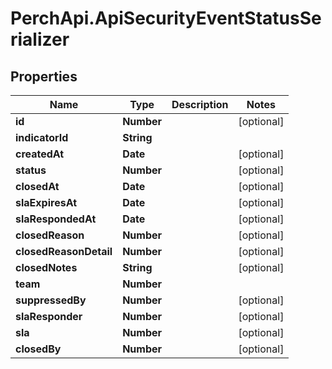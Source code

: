 # PerchApi.ApiSecurityEventStatusSerializer

## Properties
Name | Type | Description | Notes
------------ | ------------- | ------------- | -------------
**id** | **Number** |  | [optional] 
**indicatorId** | **String** |  | 
**createdAt** | **Date** |  | [optional] 
**status** | **Number** |  | [optional] 
**closedAt** | **Date** |  | [optional] 
**slaExpiresAt** | **Date** |  | [optional] 
**slaRespondedAt** | **Date** |  | [optional] 
**closedReason** | **Number** |  | [optional] 
**closedReasonDetail** | **Number** |  | [optional] 
**closedNotes** | **String** |  | [optional] 
**team** | **Number** |  | 
**suppressedBy** | **Number** |  | [optional] 
**slaResponder** | **Number** |  | [optional] 
**sla** | **Number** |  | [optional] 
**closedBy** | **Number** |  | [optional] 



